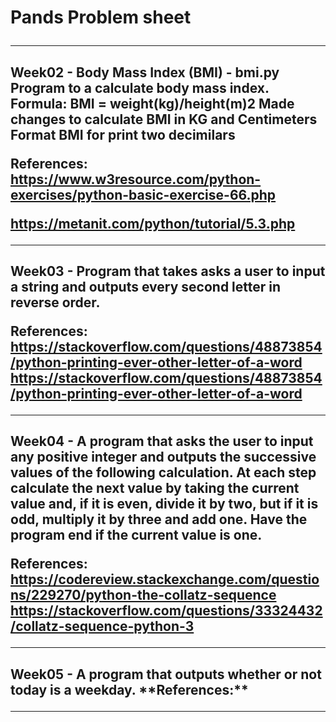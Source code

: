 <H1> Pands Problem sheet 
<hr>
<h2>Week02  - Body Mass Index (BMI) - bmi.py
Program to a calculate body mass index. 
Formula: BMI = weight(kg)/height(m)2 
Made changes to calculate BMI in KG and Centimeters
Format BMI for print two decimilars 

**References:** <https://www.w3resource.com/python-exercises/python-basic-exercise-66.php>

<https://metanit.com/python/tutorial/5.3.php>
<hr>

<h2> Week03 -  Program that takes asks a user to input a string and outputs every second letter in reverse order. 

**References:** <https://stackoverflow.com/questions/48873854/python-printing-ever-other-letter-of-a-word>
<https://stackoverflow.com/questions/48873854/python-printing-ever-other-letter-of-a-word> 
<hr> 

<h2>Week04 - A program that asks the user to input any positive integer and outputs the successive values of the following calculation.
At each step calculate the next value by taking the current value and, if it is even, divide it by two, but if it is odd, multiply it by three and add one.
Have the program end if the current value is one.

**References:** <https://codereview.stackexchange.com/questions/229270/python-the-collatz-sequence> 
<https://stackoverflow.com/questions/33324432/collatz-sequence-python-3>

<hr>

<h2>Week05 - A program that outputs whether or not today is a weekday.
**References:** <https://pandas.pydata.org/pandas-docs/stable/reference/api/pandas.bdate_range.html> 
<https://www.geeksforgeeks.org/how-to-check-whether-the-day-is-a-weekday-or-not-using-pandas-in-python/>

<hr> 

